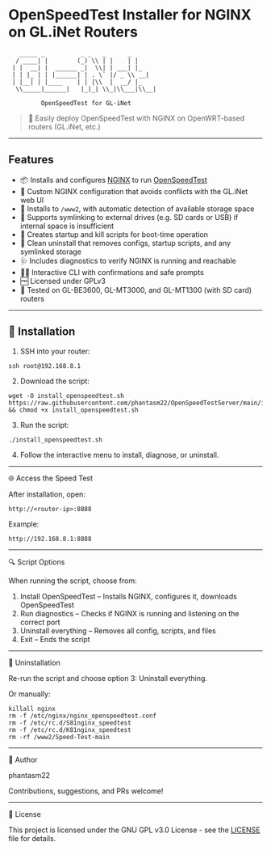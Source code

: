 # OpenSpeedTest Installer for NGINX on GL.iNet Routers

```
   _____ _          _ _   _      _   
  / ____| |        (_) \\ | |    | |  
 | |  __| |  ______ _|  \\| | ___| |_ 
 | | |_ | | |______| | . \` |/ _ \\ __|
 | |__| | |____    | | |\\  |  __/ |_ 
  \\_____|______|   |_|_| \\_|\\___|\\__|

         OpenSpeedTest for GL-iNet

```
> 📡 Easily deploy OpenSpeedTest with NGINX on OpenWRT-based routers (GL.iNet, etc.)

---

## Features

- 📦 Installs and configures [NGINX](https://nginx.org/) to run [OpenSpeedTest](https://openspeedtest.com/)
- 🔧 Custom NGINX configuration that avoids conflicts with the GL.iNet web UI
- 📁 Installs to `/www2`, with automatic detection of available storage space
- 🔗 Supports symlinking to external drives (e.g. SD cards or USB) if internal space is insufficient
- 🔁 Creates startup and kill scripts for boot-time operation
- 🧹 Clean uninstall that removes configs, startup scripts, and any symlinked storage
- 🩺 Includes diagnostics to verify NGINX is running and reachable
- 🧑‍💻 Interactive CLI with confirmations and safe prompts
- 🆓 Licensed under GPLv3
- 🧪 Tested on GL-BE3600, GL-MT3000, and GL-MT1300 (with SD card) routers

---

## 🚀 Installation

1. SSH into your router:

```
ssh root@192.168.8.1
```

2.	Download the script:

```
wget -O install_openspeedtest.sh https://raw.githubusercontent.com/phantasm22/OpenSpeedTestServer/main/install_openspeedtest.sh && chmod +x install_openspeedtest.sh
```

3. Run the script:

```
./install_openspeedtest.sh
```

4.	Follow the interactive menu to install, diagnose, or uninstall.
---
🌐 Access the Speed Test

After installation, open:
```
http://<router-ip>:8888
```

Example:

```
http://192.168.8.1:8888
```
---

🔍 Script Options

When running the script, choose from:
1. Install OpenSpeedTest – Installs NGINX, configures it, downloads OpenSpeedTest
2. Run diagnostics – Checks if NGINX is running and listening on the correct port
3. Uninstall everything – Removes all config, scripts, and files
4. Exit – Ends the script
---
🧹 Uninstallation

Re-run the script and choose option 3: Uninstall everything.

Or manually:

```
killall nginx
rm -f /etc/nginx/nginx_openspeedtest.conf
rm -f /etc/rc.d/S81nginx_speedtest
rm -f /etc/rc.d/K81nginx_speedtest
rm -rf /www2/Speed-Test-main
```
---
🧑 Author

phantasm22

Contributions, suggestions, and PRs welcome!

---

📜 License

This project is licensed under the GNU GPL v3.0 License - see the [LICENSE](https://www.gnu.org/licenses/gpl-3.0.en.html) file for details.
